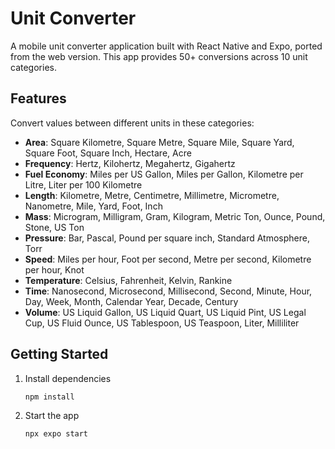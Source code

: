 # Unit Converter

A mobile unit converter application built with React Native and Expo, ported from the web version. This app provides 50+ conversions across 10 unit categories.

## Features

Convert values between different units in these categories:

- **Area**: Square Kilometre, Square Metre, Square Mile, Square Yard, Square Foot, Square Inch, Hectare, Acre
- **Frequency**: Hertz, Kilohertz, Megahertz, Gigahertz
- **Fuel Economy**: Miles per US Gallon, Miles per Gallon, Kilometre per Litre, Liter per 100 Kilometre
- **Length**: Kilometre, Metre, Centimetre, Millimetre, Micrometre, Nanometre, Mile, Yard, Foot, Inch
- **Mass**: Microgram, Milligram, Gram, Kilogram, Metric Ton, Ounce, Pound, Stone, US Ton
- **Pressure**: Bar, Pascal, Pound per square inch, Standard Atmosphere, Torr
- **Speed**: Miles per hour, Foot per second, Metre per second, Kilometre per hour, Knot
- **Temperature**: Celsius, Fahrenheit, Kelvin, Rankine
- **Time**: Nanosecond, Microsecond, Millisecond, Second, Minute, Hour, Day, Week, Month, Calendar Year, Decade, Century
- **Volume**: US Liquid Gallon, US Liquid Quart, US Liquid Pint, US Legal Cup, US Fluid Ounce, US Tablespoon, US Teaspoon, Liter, Milliliter

## Getting Started

1. Install dependencies

   ```bash
   npm install
   ```

2. Start the app
   ```bash
   npx expo start
   ```
